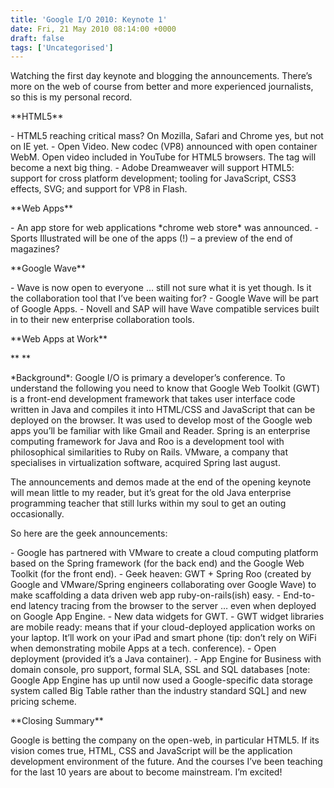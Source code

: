 ```yaml
---
title: 'Google I/O 2010: Keynote 1'
date: Fri, 21 May 2010 08:14:00 +0000
draft: false
tags: ['Uncategorised']
---
```


Watching the first day keynote and blogging the announcements. There’s more on the web of course from better and more experienced journalists, so this is my personal record.

\*\*HTML5\*\*

\- HTML5 reaching critical mass? On Mozilla, Safari and Chrome yes, but not on IE yet. - Open Video. New codec (VP8) announced with open container WebM. Open video included in YouTube for HTML5 browsers. The tag will become a next big thing. - Adobe Dreamweaver will support HTML5: support for cross platform development; tooling for JavaScript, CSS3 effects, SVG; and support for VP8 in Flash.

\*\*Web Apps\*\*

\- An app store for web applications \*chrome web store\* was announced. - Sports Illustrated will be one of the apps (!) – a preview of the end of magazines?

\*\*Google Wave\*\*

\- Wave is now open to everyone … still not sure what it is yet though. Is it the collaboration tool that I’ve been waiting for? - Google Wave will be part of Google Apps. - Novell and SAP will have Wave compatible services built in to their new enterprise collaboration tools.

\*\*Web Apps at Work\*\*

\*\* \*\*

\*Background\*: Google I/O is primary a developer’s conference. To understand the following you need to know that Google Web Toolkit (GWT) is a front-end development framework that takes user interface code written in Java and compiles it into HTML/CSS and JavaScript that can be deployed on the browser. It was used to develop most of the Google web apps you’ll be familiar with like Gmail and Reader. Spring is an enterprise computing framework for Java and Roo is a development tool with philosophical similarities to Ruby on Rails. VMware, a company that specialises in virtualization software, acquired Spring last august.

The announcements and demos made at the end of the opening keynote will mean little to my reader, but it’s great for the old Java enterprise programming teacher that still lurks within my soul to get an outing occasionally.

So here are the geek announcements:

\- Google has partnered with VMware to create a cloud computing platform based on the Spring framework (for the back end) and the Google Web Toolkit (for the front end). - Geek heaven: GWT + Spring Roo (created by Google and VMware/Spring engineers collaborating over Google Wave) to make scaffolding a data driven web app ruby-on-rails(ish) easy. - End-to-end latency tracing from the browser to the server … even when deployed on Google App Engine. - New data widgets for GWT. - GWT widget libraries are mobile ready: means that if your cloud-deployed application works on your laptop. It’ll work on your iPad and smart phone (tip: don’t rely on WiFi when demonstrating mobile Apps at a tech. conference). - Open deployment (provided it’s a Java container). - App Engine for Business with domain console, pro support, formal SLA, SSL and SQL databases \[note: Google App Engine has up until now used a Google-specific data storage system called Big Table rather than the industry standard SQL\] and new pricing scheme.

\*\*Closing Summary\*\*

Google is betting the company on the open-web, in particular HTML5. If its vision comes true, HTML, CSS and JavaScript will be the application development environment of the future. And the courses I’ve been teaching for the last 10 years are about to become mainstream. I’m excited!
